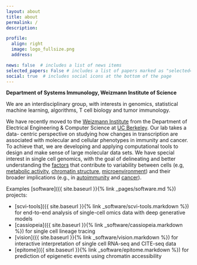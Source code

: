 ```yaml
---
layout: about
title: about
permalink: /
description:

profile:
  align: right
  image: logo_fullsize.png
  address:

news: false  # includes a list of news items
selected_papers: False # includes a list of papers marked as "selected={true}"
social: true  # includes social icons at the bottom of the page
---
```



<b>Department of Systems Immunology, Weizmann Institute of Science </b><br>

<!-- <img align="right" height="225px" src="assets/img/logo_fullsize.png"> -->


We are an interdisciplinary group, with interests in genomics, statistical machine learning, algorithms, T cell biology and tumor immunology.


We have recently moved to the <a href = "https://www.weizmann.ac.il/immunology/">Weizmann Institute</a> from the Department of Electrical Engineering & Computer Science at <a href="https://eecs.berkeley.edu/">UC Berkeley</a>. Our lab takes a data- centric perspective on studying how changes in transcription are associated with molecular and cellular phenotypes in immunity and cancer. To achieve that, we are developing and applying computational tools to design and make sense of large molecular data sets. We have special interest in single cell genomics, with the goal of delineating and better understanding the <a href="https://doi.org/10.1038/nbt.3711">factors</a> that contribute to variability between cells (e.g, 
<a href = "https://doi.org/10.1016/j.cell.2021.05.045"> metabolic activity</a>, 
<a href="https://doi.org/10.1016/j.crmeth.2022.100182"> chromatin structure</a>, 
<a href="https://doi.org/10.1038/s41587-022-01272-8">microenvironment</a>) 
and their broader implications 
(e.g., in 
<a href="https://doi.org/10.1038/s41467-019-14118-w">autoimmunity</a> and <a href="https://doi.org/10.1016/j.cell.2022.04.015">cancer</a>). 

Examples [software]({{ site.baseurl }}{% link _pages/software.md %}) projects:

- [scvi-tools]({{ site.baseurl }}{% link _software/scvi-tools.markdown %}) for end-to-end analysis of single-cell omics data with deep generative models
- [cassiopeia]({{ site.baseurl }}{% link _software/cassiopeia.markdown %}) for single cell lineage tracing
- [vision]({{ site.baseurl }}{% link _software/vision.markdown %}) for interactive interpretation of single cell RNA-seq and CITE-seq data
- [epitome]({{ site.baseurl }}{% link _software/epitome.markdown %}) for prediction of epigenetic events using chromatin accessibility

 

<!-- The lab is part of the Department of Electrical Engineering & Computer Sciences and the Center for Computational Biology at UC Berkeley. -->


<!-- Write your biography here. Tell the world about yourself. Link to your favorite [subreddit](http://reddit.com){:target="\_blank"}. You can put a picture in, too. The code is already in, just name your picture `prof_pic.jpg` and put it in the `img/` folder.

Put your address / P.O. box / other info right below your picture. You can also disable any these elements by editing `profile` property of the YAML header of your `_pages/about.md`. Edit `_bibliography/papers.bib` and Jekyll will render your [publications page](/al-folio/publications/) automatically.

Link to your social media connections, too. This theme is set up to use [Font Awesome icons](http://fortawesome.github.io/Font-Awesome/){:target="\_blank"} and [Academicons](https://jpswalsh.github.io/academicons/){:target="\_blank"}, like the ones below. Add your Facebook, Twitter, LinkedIn, Google Scholar, or just disable all of them. -->
